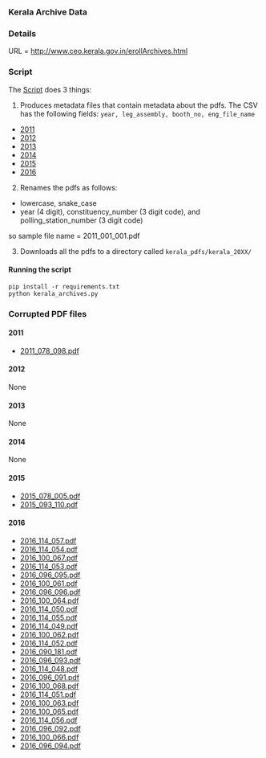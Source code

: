 ### Kerala Archive Data


### Details

URL = http://www.ceo.kerala.gov.in/erollArchives.html

### Script

The [Script](kerala_archives.py) does 3 things:

1. Produces metadata files that contain metadata about the pdfs. The CSV has the following fields: `year, leg_assembly, booth_no, eng_file_name`
  - [2011](kerala_2011.csv)
  - [2012](kerala_2012.csv)
  - [2013](kerala_2013.csv)
  - [2014](kerala_2014.csv)
  - [2015](kerala_2015.csv)
  - [2016](kerala_2016.csv)

2. Renames the pdfs as follows:
  * lowercase, snake_case
  * year (4 digit), constituency_number (3 digit code), and polling_station_number (3 digit code)

  so sample file name = 2011_001_001.pdf

3. Downloads all the pdfs to a directory called `kerala_pdfs/kerala_20XX/`

#### Running the script

```
pip install -r requirements.txt
python kerala_archives.py
```

### Corrupted PDF files

#### 2011

* [2011_078_098.pdf](http://www.ceo.kerala.gov.in/pdf/voterslist_2011/AC078/078098.pdf)

#### 2012

None

#### 2013

None

#### 2014

None

#### 2015

* [2015_078_005.pdf](http://www.ceo.kerala.gov.in/pdf/voterslist_2015/AC078/078005.pdf)
* [2015_093_110.pdf](http://www.ceo.kerala.gov.in/pdf/voterslist_2015/AC093/093110.pdf)

#### 2016

* [2016_114_057.pdf](http://www.ceo.kerala.gov.in/pdf/voterslist_2016/AC114/114057.pdf)
* [2016_114_054.pdf](http://www.ceo.kerala.gov.in/pdf/voterslist_2016/AC114/114054.pdf)
* [2016_100_067.pdf](http://www.ceo.kerala.gov.in/pdf/voterslist_2016/AC100/100067.pdf)
* [2016_114_053.pdf](http://www.ceo.kerala.gov.in/pdf/voterslist_2016/AC114/114053.pdf)
* [2016_096_095.pdf](http://www.ceo.kerala.gov.in/pdf/voterslist_2016/AC096/096095.pdf)
* [2016_100_061.pdf](http://www.ceo.kerala.gov.in/pdf/voterslist_2016/AC100/100061.pdf)
* [2016_096_096.pdf](http://www.ceo.kerala.gov.in/pdf/voterslist_2016/AC096/096096.pdf)
* [2016_100_064.pdf](http://www.ceo.kerala.gov.in/pdf/voterslist_2016/AC100/100064.pdf)
* [2016_114_050.pdf](http://www.ceo.kerala.gov.in/pdf/voterslist_2016/AC114/114050.pdf)
* [2016_114_055.pdf](http://www.ceo.kerala.gov.in/pdf/voterslist_2016/AC114/114055.pdf)
* [2016_114_049.pdf](http://www.ceo.kerala.gov.in/pdf/voterslist_2016/AC114/114049.pdf)
* [2016_100_062.pdf](http://www.ceo.kerala.gov.in/pdf/voterslist_2016/AC100/100062.pdf)
* [2016_114_052.pdf](http://www.ceo.kerala.gov.in/pdf/voterslist_2016/AC114/114052.pdf)
* [2016_090_181.pdf](http://www.ceo.kerala.gov.in/pdf/voterslist_2016/AC090/090181.pdf)
* [2016_096_093.pdf](http://www.ceo.kerala.gov.in/pdf/voterslist_2016/AC096/096093.pdf)
* [2016_114_048.pdf](http://www.ceo.kerala.gov.in/pdf/voterslist_2016/AC114/114048.pdf)
* [2016_096_091.pdf](http://www.ceo.kerala.gov.in/pdf/voterslist_2016/AC096/096091.pdf)
* [2016_100_068.pdf](http://www.ceo.kerala.gov.in/pdf/voterslist_2016/AC100/100068.pdf)
* [2016_114_051.pdf](http://www.ceo.kerala.gov.in/pdf/voterslist_2016/AC114/114051.pdf)
* [2016_100_063.pdf](http://www.ceo.kerala.gov.in/pdf/voterslist_2016/AC100/100063.pdf)
* [2016_100_065.pdf](http://www.ceo.kerala.gov.in/pdf/voterslist_2016/AC100/100065.pdf)
* [2016_114_056.pdf](http://www.ceo.kerala.gov.in/pdf/voterslist_2016/AC114/114056.pdf)
* [2016_096_092.pdf](http://www.ceo.kerala.gov.in/pdf/voterslist_2016/AC096/096092.pdf)
* [2016_100_066.pdf](http://www.ceo.kerala.gov.in/pdf/voterslist_2016/AC100/100066.pdf)
* [2016_096_094.pdf](http://www.ceo.kerala.gov.in/pdf/voterslist_2016/AC096/096094.pdf)
